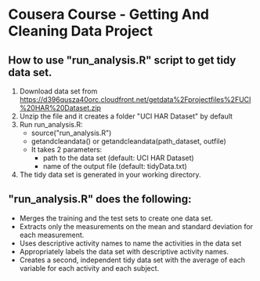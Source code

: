 # Cousera Course - Getting And Cleaning Data Project

## How to use "run_analysis.R" script to get tidy data set.
1. Download data set from https://d396qusza40orc.cloudfront.net/getdata%2Fprojectfiles%2FUCI%20HAR%20Dataset.zip
2. Unzip the file and it creates a folder "UCI HAR Dataset" by default
3. Run run_analysis.R:
   * source("run_analysis.R")
   * getandcleandata() or getandcleandata(path_dataset, outfile)
   * It takes 2 parameters: 
      * path to the data set (default: UCI HAR Dataset)
      * name of the output file (default: tidyData.txt)
4. The tidy data set is generated in your working directory.

## "run_analysis.R" does the following:
* Merges the training and the test sets to create one data set.
* Extracts only the measurements on the mean and standard deviation for each measurement.
* Uses descriptive activity names to name the activities in the data set
* Appropriately labels the data set with descriptive activity names.
* Creates a second, independent tidy data set with the average of each variable for each activity and each subject.
